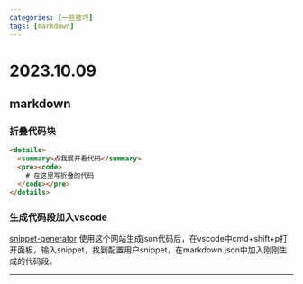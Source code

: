 ```yaml
---
categories: [一些技巧]
tags: [markdown]
---
```

# 2023.10.09
## markdown
### 折叠代码块
```html
<details>
  <summary>点我展开看代码</summary>
  <pre><code>
    # 在这里写折叠的代码
  </code></pre>
</details>
```
### 生成代码段加入vscode
[snippet-generator](https://snippet-generator.app/)
使用这个网站生成json代码后，在vscode中cmd+shift+p打开面板，输入snippet，找到配置用户snippet，在markdown.json中加入刚刚生成的代码段。
***